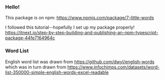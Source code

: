 ### Hello!
This package is on npm:
https://www.npmjs.com/package/7-little-words

I followed this tutorial--hopefully I set up my package properly!
https://itnext.io/step-by-step-building-and-publishing-an-npm-typescript-package-44fe7164964c

### Word List
English word list was drawn from https://github.com/dwyl/english-words which was in turn drawn from https://www.infochimps.com/datasets/word-list-350000-simple-english-words-excel-readable
